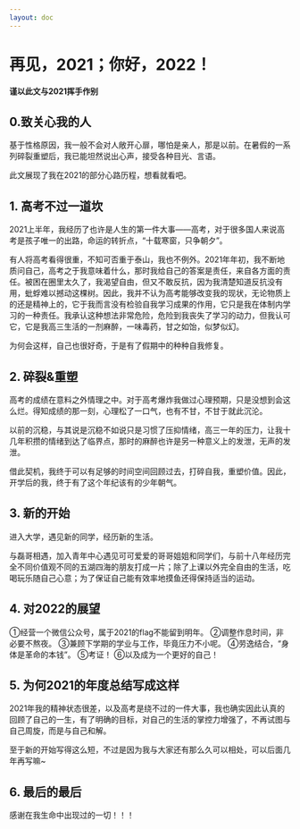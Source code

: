 ```yaml
---
layout: doc
---
```


# 再见，2021；你好，2022！


**谨以此文与2021挥手作别**

## 0.致关心我的人

基于性格原因，我一般不会对人敞开心扉，哪怕是亲人，那是以前。在暑假的一系列碎裂重塑后，我已能坦然说出心声，接受各种目光、言语。

此文展现了我在2021的部分心路历程，想看就看吧。

## 1. 高考不过一道坎

2021上半年，我经历了也许是人生的第一件大事——高考，对于很多国人来说高考是孩子唯一的出路，命运的转折点，“十载寒窗，只争朝夕”。

有人将高考看得很重，不知可否重于泰山，我也不例外。2021年年初，我不断地质问自己，高考之于我意味着什么，那时我给自己的答案是责任，来自各方面的责任。被困在圈里太久了，我渴望自由，但又不敢反抗，因为我清楚知道反抗没有用，蚍蜉难以撼动这棵树。因此，我并不认为高考能够改变我的现状，无论物质上的还是精神上的，它于我而言没有检验自我学习成果的作用，它只是我在体制内学习的一种责任。我承认这种想法非常危险，危险到我丧失了学习的动力，但我认可它，它是我高三生活的一剂麻醉，一味毒药，甘之如饴，似梦似幻。

为何会这样，自己也很好奇，于是有了假期中的种种自我修复。

## 2. 碎裂&重塑

高考的成绩在意料之外情理之中。对于高考爆炸我做过心理预期，只是没想到会这么烂。得知成绩的那一刻，心理松了一口气，也有不甘，不甘于就此沉沦。

以前的沉稳，与其说是沉稳不如说只是习惯了压抑情绪，高三一年的压力，让我十几年积攒的情绪到达了临界点，那时的麻醉也许是另一种意义上的发泄，无声的发泄。

借此契机，我终于可以有足够的时间空间回顾过去，打碎自我，重塑价值。因此，开学后的我，终于有了这个年纪该有的少年朝气。

## 3. 新的开始

进入大学，遇见新的同学，经历新的生活。

与磊哥相遇，加入青年中心遇见可可爱爱的哥哥姐姐和同学们，与前十八年经历完全不同价值观不同的五湖四海的朋友打成一片；除了上课以外完全自由的生活，吃喝玩乐随自己心意；为了保证自己能有效率地摸鱼还得保持适当的运动。

## 4. 对2022的展望

①经营一个微信公众号，属于2021的flag不能留到明年。
②调整作息时间，非必要不熬夜。
③兼顾下学期的学业与工作，毕竟压力不小呢。
④劳逸结合，“身体是革命的本钱”。
⑤考证！
⑥以及成为一个更好的自己！

## 5. 为何2021的年度总结写成这样

2021年我的精神状态很差，以及高考是绕不过的一件大事，我也确实因此认真的回顾了自己的一生，有了明确的目标，对自己的生活的掌控力增强了，不再试图与自己周旋，而是与自己和解。

至于新的开始写得这么短，不过是因为我与大家还有那么久可以相处，可以后面几年再写嘛~

## 6. 最后的最后

感谢在我生命中出现过的一切！！！

